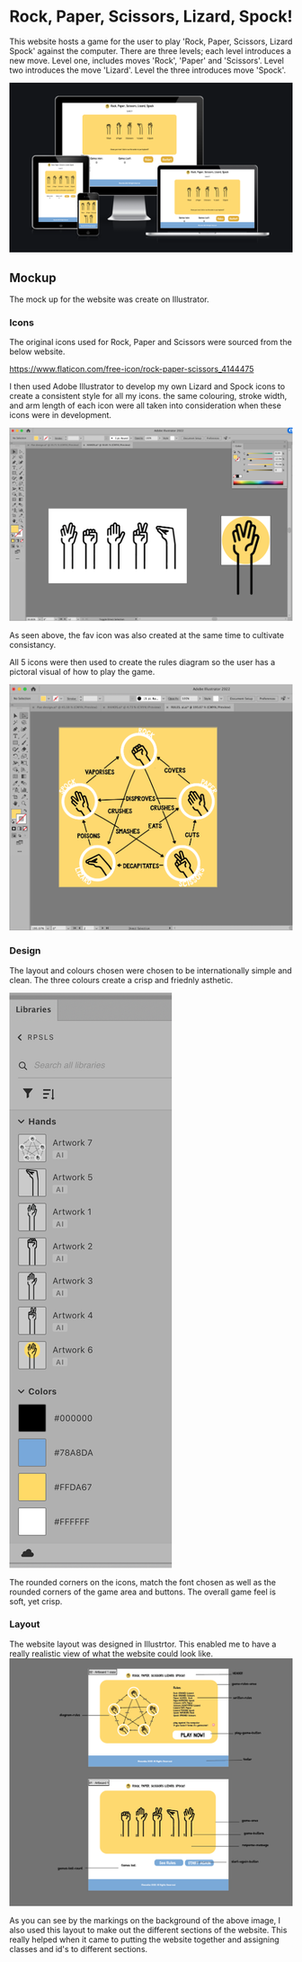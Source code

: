 # Rock, Paper, Scissors, Lizard, Spock!

This website hosts a game for the user to play 'Rock, Paper, Scissors, Lizard Spock' against the computer. There are three levels; each level introduces a new move. Level one, includes moves 'Rock', 'Paper' and 'Scissors'. Level two introduces the move 'Lizard'. Level the three introduces move 'Spock'. 

![am-i-responsive](assets/images/readme/am-i-responsive.png)

## Mockup

The mock up for the website was create on Illustrator. 

### Icons
The original icons used for Rock, Paper and Scissors were sourced from the below website. 

https://www.flaticon.com/free-icon/rock-paper-scissors_4144475

I then used Adobe Illustrator to develop my own Lizard and Spock icons to create a consistent style for all my icons. the same colouring, stroke width, and arm length of each icon were all taken into consideration when these icons were in development. 

![icon-development](assets/images/readme/icon-development-illustrator.png)

As seen above, the fav icon was also created at the same time to cultivate consistancy. 

All 5 icons were then used to create the rules diagram so the user has a pictoral visual of how to play the game. 

![rules-diagram](assets/images/readme/rules-diagram-illustrator.png)

### Design

The layout and colours chosen were chosen to be internationally simple and clean. The three colours create a crisp and friednly asthetic. 

![colour-pallett](assets/images/readme/library-illustrator.png)


The rounded corners on the icons, match the font chosen as well as the rounded corners of the game area and buttons.  The overall game feel is soft, yet crisp. 

### Layout

The website layout was designed in Illustrtor. This enabled me to have a really realistic view of what the website could look like. 
![layout-illustrator](assets/images/readme/layout-illustrator.png)

As you can see by the markings on the background of the above image, I also used this layout to make out the different sections of the website. This really helped when it came to putting the website together and assigning classes and id's to different sections. 